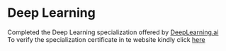# Deep Learning
  
Completed the Deep Learning specialization offered by <a href = "https://www.deeplearning.ai/">DeepLearning.ai</a>  
To verify the specialization certificate in te website kindly click <a href = "https://www.coursera.org/account/accomplishments/specialization/certificate/U9PYRA7NACGV">here</a>
